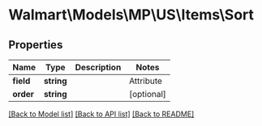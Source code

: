 # Walmart\Models\MP\US\Items\Sort

## Properties

Name | Type | Description | Notes
------------ | ------------- | ------------- | -------------
**field** | **string** | | Attribute | Description | Data Type | --- | ----------- | ------- | num_reviews | The revied number for Items | string | | customerRating | An arbitrary alphanumeric unique ID, seller-specified, identifying each item | string | | lifecycleStatus | The lifecycle status of an item describes where the item listing is in the overall lifecycle | string | | publishedStatus | The published status of an item describes where the item is in the submission process | string | | unpublishedReasons | It outlines the reason for an item when unpublished | string | | inventoryStatus | It indicates whether the product is in stock or not | string | | [optional]
**order** | **string** |  | [optional]


[[Back to Model list]](./) [[Back to API list]](../../../../../README.md#supported-apis) [[Back to README]](../../../../../README.md)
